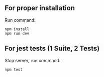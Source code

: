 ## For proper installation

Run command:
```shell
npm install
npm run dev
```

## For jest tests (1 Suite, 2 Tests)

Stop server, run command:
```shell
npm test
```

